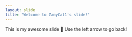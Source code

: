 ```yaml
---
layout: slide
title: "Welcome to ZanyCat1's slide!"
---
```

This is my awesome slide :tada:
Use the left arrow to go back!
